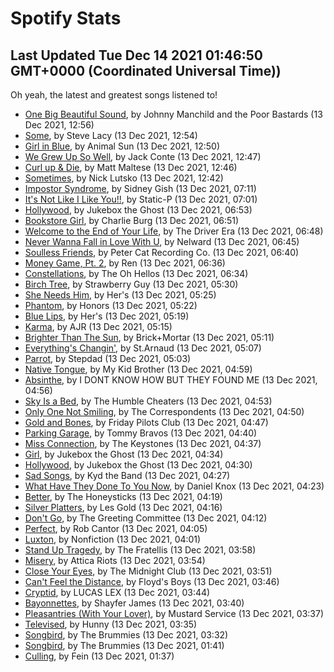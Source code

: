 
# Spotify Stats
## Last Updated Tue Dec 14 2021 01:46:50 GMT+0000 (Coordinated Universal Time))

Oh yeah, the latest and greatest songs listened to!

- [One Big Beautiful Sound](https://www.last.fm/music/Johnny+Manchild+and+the+Poor+Bastards/_/One+Big+Beautiful+Sound), by Johnny Manchild and the Poor Bastards (13 Dec 2021, 12:56)
- [Some](https://www.last.fm/music/Steve+Lacy/_/Some), by Steve Lacy (13 Dec 2021, 12:54)
- [Girl in Blue](https://www.last.fm/music/Animal+Sun/_/Girl+in+Blue), by Animal Sun (13 Dec 2021, 12:50)
- [We Grew Up So Well](https://www.last.fm/music/Jack+Conte/_/We+Grew+Up+So+Well), by Jack Conte (13 Dec 2021, 12:47)
- [Curl up & Die](https://www.last.fm/music/Matt+Maltese/_/Curl+up+&+Die), by Matt Maltese (13 Dec 2021, 12:46)
- [Sometimes](https://www.last.fm/music/Nick+Lutsko/_/Sometimes), by Nick Lutsko (13 Dec 2021, 12:42)
- [Impostor Syndrome](https://www.last.fm/music/Sidney+Gish/_/Impostor+Syndrome), by Sidney Gish (13 Dec 2021, 07:11)
- [It's Not Like I Like You!!](https://www.last.fm/music/Static-P/_/It%27s+Not+Like+I+Like+You!!), by Static-P (13 Dec 2021, 07:01)
- [Hollywood](https://www.last.fm/music/Jukebox+the+Ghost/_/Hollywood), by Jukebox the Ghost (13 Dec 2021, 06:53)
- [Bookstore Girl](https://www.last.fm/music/Charlie+Burg/_/Bookstore+Girl), by Charlie Burg (13 Dec 2021, 06:51)
- [Welcome to the End of Your Life](https://www.last.fm/music/The+Driver+Era/_/Welcome+to+the+End+of+Your+Life), by The Driver Era (13 Dec 2021, 06:48)
- [Never Wanna Fall in Love With U](https://www.last.fm/music/Nelward/_/Never+Wanna+Fall+in+Love+With+U), by Nelward (13 Dec 2021, 06:45)
- [Soulless Friends](https://www.last.fm/music/Peter+Cat+Recording+Co./_/Soulless+Friends), by Peter Cat Recording Co. (13 Dec 2021, 06:40)
- [Money Game, Pt. 2](https://www.last.fm/music/Ren/_/Money+Game,+Pt.+2), by Ren (13 Dec 2021, 06:36)
- [Constellations](https://www.last.fm/music/The+Oh+Hellos/_/Constellations), by The Oh Hellos (13 Dec 2021, 06:34)
- [Birch Tree](https://www.last.fm/music/Strawberry+Guy/_/Birch+Tree), by Strawberry Guy (13 Dec 2021, 05:30)
- [She Needs Him](https://www.last.fm/music/Her%27s/_/She+Needs+Him), by Her's (13 Dec 2021, 05:25)
- [Phantom](https://www.last.fm/music/Honors/_/Phantom), by Honors (13 Dec 2021, 05:22)
- [Blue Lips](https://www.last.fm/music/Her%27s/_/Blue+Lips), by Her's (13 Dec 2021, 05:19)
- [Karma](https://www.last.fm/music/AJR/_/Karma), by AJR (13 Dec 2021, 05:15)
- [Brighter Than The Sun](https://www.last.fm/music/Brick%252BMortar/_/Brighter+Than+The+Sun), by Brick+Mortar (13 Dec 2021, 05:11)
- [Everything's Changin'](https://www.last.fm/music/St.Arnaud/_/Everything%27s+Changin%27), by St.Arnaud (13 Dec 2021, 05:07)
- [Parrot](https://www.last.fm/music/Stepdad/_/Parrot), by Stepdad (13 Dec 2021, 05:03)
- [Native Tongue](https://www.last.fm/music/My+Kid+Brother/_/Native+Tongue), by My Kid Brother (13 Dec 2021, 04:59)
- [Absinthe](https://www.last.fm/music/I+DONT+KNOW+HOW+BUT+THEY+FOUND+ME/_/Absinthe), by I DONT KNOW HOW BUT THEY FOUND ME (13 Dec 2021, 04:56)
- [Sky Is a Bed](https://www.last.fm/music/The+Humble+Cheaters/_/Sky+Is+a+Bed), by The Humble Cheaters (13 Dec 2021, 04:53)
- [Only One Not Smiling](https://www.last.fm/music/The+Correspondents/_/Only+One+Not+Smiling), by The Correspondents (13 Dec 2021, 04:50)
- [Gold and Bones](https://www.last.fm/music/Friday+Pilots+Club/_/Gold+and+Bones), by Friday Pilots Club (13 Dec 2021, 04:47)
- [Parking Garage](https://www.last.fm/music/Tommy+Bravos/_/Parking+Garage), by Tommy Bravos (13 Dec 2021, 04:40)
- [Miss Connection](https://www.last.fm/music/The+Keystones/_/Miss+Connection), by The Keystones (13 Dec 2021, 04:37)
- [Girl](https://www.last.fm/music/Jukebox+the+Ghost/_/Girl), by Jukebox the Ghost (13 Dec 2021, 04:34)
- [Hollywood](https://www.last.fm/music/Jukebox+the+Ghost/_/Hollywood), by Jukebox the Ghost (13 Dec 2021, 04:30)
- [Sad Songs](https://www.last.fm/music/Kyd+the+Band/_/Sad+Songs), by Kyd the Band (13 Dec 2021, 04:27)
- [What Have They Done To You Now](https://www.last.fm/music/Daniel+Knox/_/What+Have+They+Done+To+You+Now), by Daniel Knox (13 Dec 2021, 04:23)
- [Better](https://www.last.fm/music/The+Honeysticks/_/Better), by The Honeysticks (13 Dec 2021, 04:19)
- [Silver Platters](https://www.last.fm/music/Les+Gold/_/Silver+Platters), by Les Gold (13 Dec 2021, 04:16)
- [Don't Go](https://www.last.fm/music/The+Greeting+Committee/_/Don%27t+Go), by The Greeting Committee (13 Dec 2021, 04:12)
- [Perfect](https://www.last.fm/music/Rob+Cantor/_/Perfect), by Rob Cantor (13 Dec 2021, 04:05)
- [Luxton](https://www.last.fm/music/Nonfiction/_/Luxton), by Nonfiction (13 Dec 2021, 04:01)
- [Stand Up Tragedy](https://www.last.fm/music/The+Fratellis/_/Stand+Up+Tragedy), by The Fratellis (13 Dec 2021, 03:58)
- [Misery](https://www.last.fm/music/Attica+Riots/_/Misery), by Attica Riots (13 Dec 2021, 03:54)
- [Close Your Eyes](https://www.last.fm/music/The+Midnight+Club/_/Close+Your+Eyes), by The Midnight Club (13 Dec 2021, 03:51)
- [Can't Feel the Distance](https://www.last.fm/music/Floyd%27s+Boys/_/Can%27t+Feel+the+Distance), by Floyd's Boys (13 Dec 2021, 03:46)
- [Cryptid](https://www.last.fm/music/LUCAS+LEX/_/Cryptid), by LUCAS LEX (13 Dec 2021, 03:44)
- [Bayonnettes](https://www.last.fm/music/Shayfer+James/_/Bayonnettes), by Shayfer James (13 Dec 2021, 03:40)
- [Pleasantries (With Your Lover)](https://www.last.fm/music/Mustard+Service/_/Pleasantries+(With+Your+Lover)), by Mustard Service (13 Dec 2021, 03:37)
- [Televised](https://www.last.fm/music/Hunny/_/Televised), by Hunny (13 Dec 2021, 03:35)
- [Songbird](https://www.last.fm/music/The+Brummies/_/Songbird), by The Brummies (13 Dec 2021, 03:32)
- [Songbird](https://www.last.fm/music/The+Brummies/_/Songbird), by The Brummies (13 Dec 2021, 01:41)
- [Culling](https://www.last.fm/music/Fein/_/Culling), by Fein (13 Dec 2021, 01:37)
